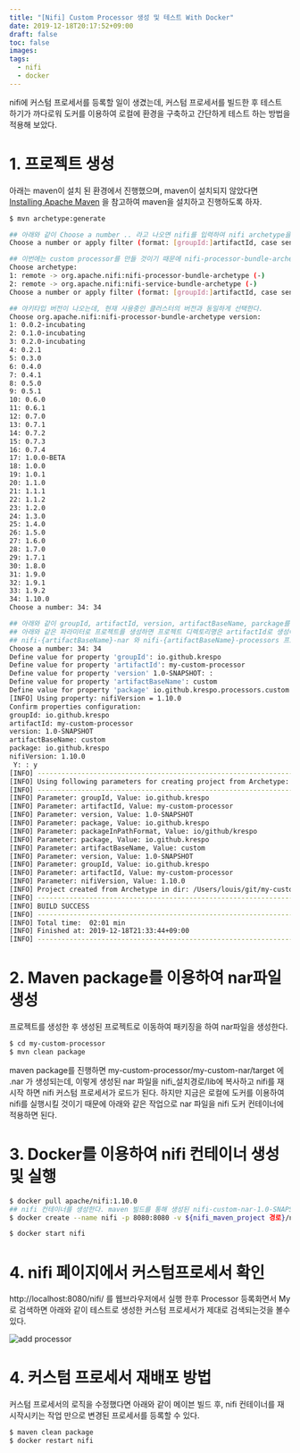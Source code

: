 ```yaml
---
title: "[Nifi] Custom Processor 생성 및 테스트 With Docker"
date: 2019-12-18T20:17:52+09:00
draft: false
toc: false
images:
tags:
  - nifi
  - docker
---
```


nifi에 커스텀 프로세서를 등록할 일이 생겼는데, 커스텀 프로세서를 빌드한 후 테스트 하기가 까다로워 도커를 이용하여 로컬에 환경을 구축하고 간단하게 테스트 하는 방법을 적용해 보았다.

# 1. 프로젝트 생성

아래는 maven이 설치 된 환경에서 진행했으며, maven이 설치되지 않았다면 [Installing Apache Maven](https://maven.apache.org/install.html) 을 참고하여 maven을 설치하고 진행하도록 하자.

```bash
$ mvn archetype:generate

## 아래와 같이 Choose a number .. 라고 나오면 nifi를 입력하여 nifi archetype을 검색하자.
Choose a number or apply filter (format: [groupId:]artifactId, case sensitive contains): 1462: nifi

## 이번에는 custom processor를 만들 것이기 때문에 nifi-processor-bundle-archetype을 선택하자.
Choose archetype:
1: remote -> org.apache.nifi:nifi-processor-bundle-archetype (-)
2: remote -> org.apache.nifi:nifi-service-bundle-archetype (-)
Choose a number or apply filter (format: [groupId:]artifactId, case sensitive contains): : 1

## 아키타입 버전이 나오는데, 현재 사용중인 클러스터의 버전과 동일하게 선택한다.
Choose org.apache.nifi:nifi-processor-bundle-archetype version:
1: 0.0.2-incubating
2: 0.1.0-incubating
3: 0.2.0-incubating
4: 0.2.1
5: 0.3.0
6: 0.4.0
7: 0.4.1
8: 0.5.0
9: 0.5.1
10: 0.6.0
11: 0.6.1
12: 0.7.0
13: 0.7.1
14: 0.7.2
15: 0.7.3
16: 0.7.4
17: 1.0.0-BETA
18: 1.0.0
19: 1.0.1
20: 1.1.0
21: 1.1.1
22: 1.1.2
23: 1.2.0
24: 1.3.0
25: 1.4.0
26: 1.5.0
27: 1.6.0
28: 1.7.0
29: 1.7.1
30: 1.8.0
31: 1.9.0
32: 1.9.1
33: 1.9.2
34: 1.10.0
Choose a number: 34: 34

## 아래와 같이 groupId, artifactId, version, artifactBaseName, parckage를 입력하여 프로젝트를 생성
## 아래와 같은 파라미터로 프로젝트를 생성하면 프로젝트 디렉토리명은 artifactId로 생성이 되고, 해당 프로젝트 하위로 들어가면(여기서는 my-custom-project)
## nifi-{artifactBaseName}-nar 와 nifi-{artifactBaseName}-processors 프로젝트가 생성된 것을 볼수 있다.
Choose a number: 34: 34
Define value for property 'groupId': io.github.krespo
Define value for property 'artifactId': my-custom-processor
Define value for property 'version' 1.0-SNAPSHOT: :
Define value for property 'artifactBaseName': custom
Define value for property 'package' io.github.krespo.processors.custom: : io.github.krespo
[INFO] Using property: nifiVersion = 1.10.0
Confirm properties configuration:
groupId: io.github.krespo
artifactId: my-custom-processor
version: 1.0-SNAPSHOT
artifactBaseName: custom
package: io.github.krespo
nifiVersion: 1.10.0
 Y: : y
[INFO] ----------------------------------------------------------------------------
[INFO] Using following parameters for creating project from Archetype: nifi-processor-bundle-archetype:1.10.0
[INFO] ----------------------------------------------------------------------------
[INFO] Parameter: groupId, Value: io.github.krespo
[INFO] Parameter: artifactId, Value: my-custom-processor
[INFO] Parameter: version, Value: 1.0-SNAPSHOT
[INFO] Parameter: package, Value: io.github.krespo
[INFO] Parameter: packageInPathFormat, Value: io/github/krespo
[INFO] Parameter: package, Value: io.github.krespo
[INFO] Parameter: artifactBaseName, Value: custom
[INFO] Parameter: version, Value: 1.0-SNAPSHOT
[INFO] Parameter: groupId, Value: io.github.krespo
[INFO] Parameter: artifactId, Value: my-custom-processor
[INFO] Parameter: nifiVersion, Value: 1.10.0
[INFO] Project created from Archetype in dir: /Users/louis/git/my-custom-processor
[INFO] ------------------------------------------------------------------------
[INFO] BUILD SUCCESS
[INFO] ------------------------------------------------------------------------
[INFO] Total time:  02:01 min
[INFO] Finished at: 2019-12-18T21:33:44+09:00
[INFO] ------------------------------------------------------------------------

```

# 2. Maven package를 이용하여 nar파일 생성

프로젝트를 생성한 후 생성된 프로젝트로 이동하여 패키징을 하여 nar파일을 생성한다.
```bash
$ cd my-custom-processor
$ mvn clean package
```

maven package를 진행하면 my-custom-processor/my-custom-nar/target 에 .nar 가 생성되는데, 이렇게 생성된 nar 파일을 nifi_설치경로/lib에 복사하고 nifi를 재시작 하면 nifi 커스텀 프로세서가 로드가 된다.
하지만 지금은 로컬에 도커를 이용하여 nifi를 실행시킬 것이기 때문에 아래와 같은 작업으로 nar 파일을 nifi 도커 컨테이너에 적용하면 된다.

# 3. Docker를 이용하여 nifi 컨테이너 생성 및 실행

```bash
$ docker pull apache/nifi:1.10.0
## nifi 컨테이너를 생성한다. maven 빌드를 통해 생성된 nifi-custom-nar-1.0-SNAPSHOT.nar 파일을 도커 컨테이너의 sample.nar로 심볼릭링크를 걸듯이 작업한다.
$ docker create --name nifi -p 8080:8080 -v ${nifi_maven_project 경로}/nifi-custom-nar/target/nifi-custom-nar-1.0-SNAPSHOT.nar:/opt/nifi/nifi-1.10.0/lib/sample.nar apache/nifi:1.10.0

$ docker start nifi
```

# 4. nifi 페이지에서 커스텀프로세서 확인
http://localhost:8080/nifi/ 를 웹브라우저에서 실행 한후 Processor 등록화면서 My로 검색하면 아래와 같이 테스트로 생성한 커스텀 프로세서가 제대로 검색되는것을 볼수 있다.

![add processor](custom-processor.png)

# 4. 커스텀 프로세서 재배포 방법

커스텀 프로세서의 로직을 수정했다면 아래와 같이 메이븐 빌드 후, nifi 컨테이너를 재시작시키는 작업 만으로 변경된 프로세서를 등록할 수 있다.

```bash
$ maven clean package
$ docker restart nifi
```
